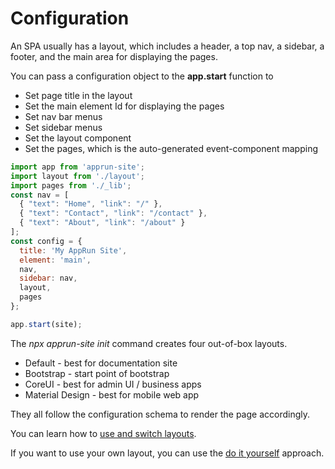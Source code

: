 # Configuration

An SPA usually has a layout, which includes a header, a top nav, a sidebar, a footer, and the main area for displaying the pages.

You can pass a configuration object to the **app.start** function to

* Set page title in the layout
* Set the main element Id for displaying the pages
* Set nav bar menus
* Set sidebar menus
* Set the layout component
* Set the pages, which is the auto-generated event-component mapping

```javascript
import app from 'apprun-site';
import layout from './layout';
import pages from './_lib';
const nav = [
  { "text": "Home", "link": "/" },
  { "text": "Contact", "link": "/contact" },
  { "text": "About", "link": "/about" }
];
const config = {
  title: 'My AppRun Site',
  element: 'main',
  nav,
  sidebar: nav,
  layout,
  pages
};

app.start(site);
```

The _npx apprun-site init_ command creates four out-of-box layouts.

* Default - best for documentation site
* Bootstrap - start point of bootstrap
* CoreUI - best for admin UI / business apps
* Material Design - best for mobile web app

They all follow the configuration schema to render the page accordingly.

You can learn how to [use and switch layouts](#configuration_layout).

If you want to use your own layout, you can use the [do it yourself](#configuration_diy) approach.

